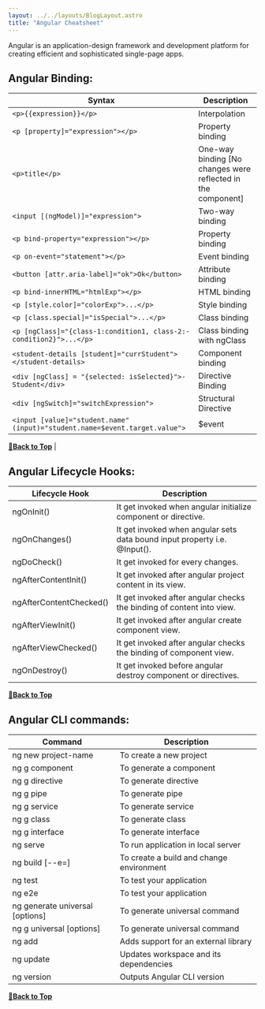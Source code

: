 ```yaml
---
layout: ../../layouts/BlogLayout.astro
title: "Angular Cheatsheet"
---
```


Angular is an application-design framework and development platform for creating efficient and sophisticated single-page apps.

## Angular Binding:

| Syntax                                                                          | Description                                                  |
| ------------------------------------------------------------------------------- | ------------------------------------------------------------ |
| `<p>{{expression}}</p>`                                                         | Interpolation                                                |
| `<p [property]="expression"></p>`                                               | Property binding                                             |
| `<p>title</p>`                                                                  | One-way binding [No changes were reflected in the component] |
| `<input [(ngModel)]="expression">`                                              | Two-way binding                                              |
| `<p bind-property="expression"></p>`                                            | Property binding                                             |
| `<p on-event="statement"></p>`                                                  | Event binding                                                |
| `<button [attr.a­ri­a-l­abe­l]=­"­ok">­Ok<­/bu­tto­n>`                          | Attribute binding                                            |
| `<p bind-innerHTML="htmlExp"></p>`                                              | HTML binding                                                 |
| `<p [style.color]="colorExp">...</p>`                                           | Style binding                                                |
| `<p [class.special]="isSpecial">...</p>`                                        | Class binding                                                |
| `<p [ngClass]="{class­-­1:­co­nd­it­ion­1, class­-­2:­co­nd­it­ion­2}">...</p>` | Class binding with ngClass                                   |
| `<student-details [student]="currStudent"></student-details>`                   | Component binding                                            |
| `<div [ngClass] = "­{se­lected: isSele­cte­d}">­Student<­/di­v>`                | Directive Binding                                            |
| `<div [ngSwitch]="switchExpression">`                                           | Structural Directive                                         |
| `<input [value]="student.name" (input)="student.name=$event.target.value">`     | $event                                                       |

**[🔼Back to Top](#table-of-contents)**
|

## Angular Lifecycle Hooks:

| Lifecycle Hook          | Description                                                               |
| ----------------------- | ------------------------------------------------------------------------- |
| ngOnInit()              | It get invoked when angular initialize component or directive.            |
| ngOnChanges()           | It get invoked when angular sets data bound input property i.e. @Input(). |
| ngDoCheck()             | It get invoked for every changes.                                         |
| ngAfterContentInit()    | It get invoked after angular project content in its view.                 |
| ngAfterContentChecked() | It get invoked after angular checks the binding of content into view.     |
| ngAfterViewInit()       | It get invoked after angular create component view.                       |
| ngAfterViewChecked()    | It get invoked after angular checks the binding of component view.        |
| ngOnDestroy()           | It get invoked before angular destroy component or directives.            |

**[🔼Back to Top](#table-of-contents)**

## Angular CLI commands:

| Command                         | Description                              |
| ------------------------------- | ---------------------------------------- |
| ng new project-name             | To create a new project                  |
| ng g component <name>           | To generate a component                  |
| ng g directive <name>           | To generate directive                    |
| ng g pipe <name>                | To generate pipe                         |
| ng g service <name>             | To generate service                      |
| ng g class <name>               | To generate class                        |
| ng g interface <name>           | To generate interface                    |
| ng serve                        | To run application in local server       |
| ng build [--e=<name>]           | To create a build and change environment |
| ng test                         | To test your application                 |
| ng e2e                          | To test your application                 |
| ng generate universal [options] | To generate universal command            |
| ng g universal [options]        | To generate universal command            |
| ng add                          | Adds support for an external library     |
| ng update                       | Updates workspace and its dependencies   |
| ng version                      | Outputs Angular CLI version              |

**[🔼Back to Top](#table-of-contents)**
